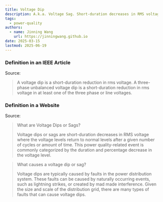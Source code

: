 ```yaml
---
title: Voltage Dip
description: A.k.a. Voltage Sag. Short-duration decreases in RMS voltage
tags:
  - power-quality
authors:
  - name: Jinning Wang
    url: https://jinningwang.github.io
date: 2025-03-15
lastmod: 2025-06-19
---
```


### Definition in an IEEE Article

Source: <d-cite key="bollen2003voltage"></d-cite>

> A voltage dip is a short-duration reduction in rms voltage. A three-phase unbalanced voltage dip is a short-duration reduction in rms voltage in at least one of the three phase or line voltages.

### Definition in a Website

Source: <d-cite key="specialists2023voltage"></d-cite>

> What are Voltage Dips or Sags?
>
> Voltage dips or sags are short-duration decreases in RMS voltage where the voltage levels return to normal levels after a given number of cycles or amount of time. This power quality-related event is commonly categorized by the duration and percentage decrease in the voltage level.

> What causes a voltage dip or sag?
>
> Voltage dips are typically caused by faults in the power distribution system. These faults can be caused by naturally occurring events, such as lightning strikes, or created by mad made interference. Given the size and scale of the distribution grid, there are many types of faults that can cause voltage dips.
